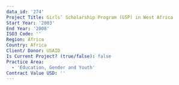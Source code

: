 ```yaml
---
data_id: '274'
Project Title: Girls’ Scholarship Program (GSP) in West Africa
Start Year: '2003'
End Year: '2008'
ISO3 Code: ''
Region: Africa
Country: Africa
Client/ Donor: USAID
Is Current Project? (true/false): false
Practice Area:
  - 'Education, Gender and Youth'
Contract Value USD: ''
---
```

